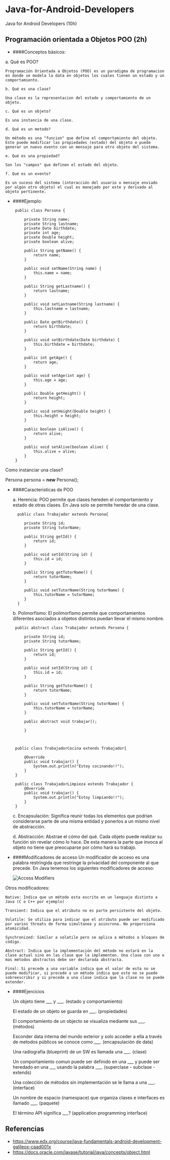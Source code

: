 # Java-for-Android-Developers
Java for Android Developers (10h)
 
## Programación orientada a Objetos POO (2h)

 - ####Conceptos básicos:

  a. Qué es POO?

	Programación Orientada a Objetos (POO) es un paradigma de programacion en donde se modela la data en objetos los cuales tienen un estado y un comportamiento.
	 
	b. Qué es una clase?

	Una clase es la representacion del estado y comportamiento de un objeto.

	c. Qué es un objeto?

	Es una instancia de una clase.

	d. Qué es un metodo?

	Un método es una "funcion" que define el comportamiento del objeto. Este puede modificar las propiedades (estado) del objeto o puede generar un nuevo evento con un mensaje para otro objeto del sistema.

	e. Qué es una propiedad?

	Son los "campos" que definen el estado del objeto.

	f. Qué es un evento?

	Es un suceso del sistema (interacción del usuario o mensaje enviado por algún otro objeto) el cual es manejado por este y derivado al objeto pertinente.

 - ####Ejemplo:


		public class Persona {

			private String name;
		    private String lastname;
		    private Date birthdate;
		    private int age;
		    private Double height;
		    private boolean alive;

		    public String getName() {
		        return name;
		    }

		    public void setName(String name) {
		        this.name = name;
		    }

		    public String getLastname() {
		        return lastname;
		    }

		    public void setLastname(String lastname) {
		        this.lastname = lastname;
		    }

		    public Date getBirthdate() {
		        return birthdate;
		    }

		    public void setBirthdate(Date birthdate) {
		        this.birthdate = birthdate;
		    }

		    public int getAge() {
		        return age;
		    }

		    public void setAge(int age) {
		        this.age = age;
		    }

		    public Double getHeight() {
		        return height;
		    }

		    public void setHeight(Double height) {
		        this.height = height;
		    }

		    public boolean isAlive() {
		        return alive;
		    }

		    public void setAlive(boolean alive) {
		        this.alive = alive;
		    }
		}
	


  Como instanciar una clase? 

  Persona persona = **new** Persona();


 - ####Caracteristicas de POO

   a. Herencia: 
     POO permite que clases hereden el comportamiento y estado de otras clases. En Java solo se permite heredar de una clase.


	     public class Trabajador extends Persona{
	    
		    private String id;
		    private String tutorName;

		    public String getId() {
		        return id;
		    }

		    public void setId(String id) {
		        this.id = id;
		    }

		    public String getTutorName() {
		        return tutorName;
		    }

		    public void setTutorName(String tutorName) {
		        this.tutorName = tutorName;
		    }
		 }

   b. Polimorfismo:
	  El polimorfismo permite que comportamientos diferentes asociados a objetos distintos puedan llevar el mismo nombre. 
   
		public abstract class Trabajador extends Persona {
		
		    private String id;
		    private String tutorName;
		
		    public String getId() {
		        return id;
		    }
		
		    public void setId(String id) {
		        this.id = id;
		    }
		
		    public String getTutorName() {
		        return tutorName;
		    }
		
		    public void setTutorName(String tutorName) {
		        this.tutorName = tutorName;
		    }
		
		    public abstract void trabajar();
		    
			}



		public class TrabajadorCocina extends Trabajador{
		
		    @Override
		    public void trabajar() {
		        System.out.println("Estoy cocinando!!");
		    }
		}

		public class TrabajadorLimpieza extends Trabajador {
		    @Override
		    public void trabajar() {
		        System.out.println("Estoy limpiando!!");
		    }
		}
		
   c. Encapsulación: 
   Significa reunir todas los elementos que podrian considerarse parte de una misma entidad y ponerlos a un mismo nivel de abstracción.

   d. Abstracción: 
   Abstrae el cómo del qué. Cada objeto puede realizar su función sin revelar cómo lo hace. De esta manera la parte que invoca al objeto no tiene que preocuparse por cómo hará su trabajo.
   

 - ####Modificadores de acceso
Un modificador de acceso es una palabra restringida que restringe la privacidad del componente al que precede.
En Java tenemos los siguientes modificadores de acceso:

	![Access Modifiers](https://github.com/BelatrixTraining/Java-for-Android-Developers/blob/Lesson2/images/AccessModifiers.png)

  Otros modificadores:
  
	Native: Indica que un método esta escrito en un lenguaje distinto a Java (C o C++ por ejemplo)

	Transient: Indica que el atributo no es parte persistente del objeto.
	
	Volatile: Se utiliza para indicar que el atributo puede ser modificado por varios threats de forma simultanea y asincrona. No proporciona atomicidad.

	Synchronized: Similar a volatile pero se aplica a métodos o bloques de código. 

	Abstract: Indica que la implementación del método no estará en la clase actual sino en las clase que la implementen. Una clase con uno o mas métodos abstractos debe ser declarada abstracta.

	Final: Si precede a una variable indica que el valor de esta no se puede modificar, si precede a un método indica que este no se puede sobreescribir y si precede a una clase indica que la clase no se puede extender.
	
  
 - ####Ejercicios


 	Un objeto tiene ___ y ___. (estado y comportamiento)
 	
	El estado de un objeto se guarda en ___. (propiedades)
	
	El comportamiento de un objecto se visualiza mediante sus ___. (métodos)
	
	Esconder data interna del mundo exterior y solo acceder a ella a través de metodos públicos se conoce como ___. (encapsulación de data)
	
	Una radiografia (blueprint) de un SW es llamada una ___. (clase)
	
	Un comportamiento comun puede ser definido en una ___ y puede ser heredado en una ___ usando la palabra ___. (superclase - subclase - extends)
	
	Una colección de métodos sin implementación se le llama a una ___. (interface)
	
	Un nombre de espacio (namespace) que organiza clases e interfaces es llamado ___. (paquete)
	
	El término API significa ___? (application programming interface)
 
## Referencias 

 - https://www.edx.org/course/java-fundamentals-android-development-galileox-caad001x
 - https://docs.oracle.com/javase/tutorial/java/concepts/object.html

	